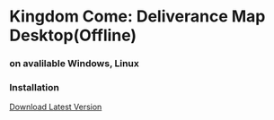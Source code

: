 # Kingdom Come: Deliverance Map Desktop(Offline) 

### on avalilable Windows, Linux


### Installation

[Download Latest Version](https://github.com/ahmetcanisik/kingdomcomemap-desktop/releases/latest)
